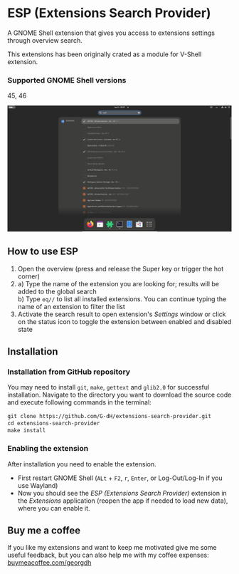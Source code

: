 # ESP (Extensions Search Provider)
A GNOME Shell extension that gives you access to extensions settings through overview search.

This extensions has been originally crated as a module for V-Shell extension.

### Supported GNOME Shell versions
45, 46

![ESP (Extensions Search Provider)](screenshot.jpg)

## How to use ESP
1.  Open the overview (press and release the Super key or trigger the hot corner)
2.  a) Type the name of the extension you are looking for; results will be added to the global search<br>
    b) Type `eq//` to list all installed extensions. You can continue typing the name of an extension to filter the list
3.  Activate the search result to open extension's *Settings* window or click on the status icon to toggle the extension between enabled and disabled state

## Installation
### Installation from GitHub repository
You may need to install `git`, `make`, `gettext` and `glib2.0` for successful installation.
Navigate to the directory you want to download the source code and execute following commands in the terminal:

    git clone https://github.com/G-dH/extensions-search-provider.git
    cd extensions-search-provider
    make install

### Enabling the extension
After installation you need to enable the extension.

- First restart GNOME Shell (`ALt` + `F2`, `r`, `Enter`, or Log-Out/Log-In if you use Wayland)
- Now you should see the *ESP (Extensions Search Provider)* extension in the *Extensions* application (reopen the app if needed to load new data), where you can enable it.

## Buy me a coffee
If you like my extensions and want to keep me motivated give me some useful feedback, but you can also help me with my coffee expenses:
[buymeacoffee.com/georgdh](https://buymeacoffee.com/georgdh)
